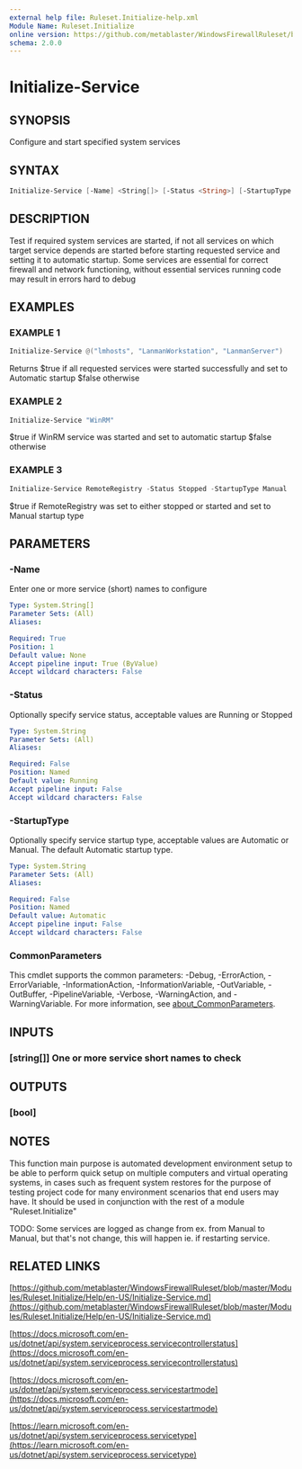 ```yaml
---
external help file: Ruleset.Initialize-help.xml
Module Name: Ruleset.Initialize
online version: https://github.com/metablaster/WindowsFirewallRuleset/blob/master/Modules/Ruleset.Initialize/Help/en-US/Initialize-Service.md
schema: 2.0.0
---
```


# Initialize-Service

## SYNOPSIS

Configure and start specified system services

## SYNTAX

```powershell
Initialize-Service [-Name] <String[]> [-Status <String>] [-StartupType <String>] [<CommonParameters>]
```

## DESCRIPTION

Test if required system services are started, if not all services on which target service depends
are started before starting requested service and setting it to automatic startup.
Some services are essential for correct firewall and network functioning,
without essential services running code may result in errors hard to debug

## EXAMPLES

### EXAMPLE 1

```powershell
Initialize-Service @("lmhosts", "LanmanWorkstation", "LanmanServer")
```

Returns $true if all requested services were started successfully and set to
Automatic startup $false otherwise

### EXAMPLE 2

```powershell
Initialize-Service "WinRM"
```

$true if WinRM service was started and set to automatic startup $false otherwise

### EXAMPLE 3

```powershell
Initialize-Service RemoteRegistry -Status Stopped -StartupType Manual
```

$true if RemoteRegistry was set to either stopped or started and set to Manual startup type

## PARAMETERS

### -Name

Enter one or more service (short) names to configure

```yaml
Type: System.String[]
Parameter Sets: (All)
Aliases:

Required: True
Position: 1
Default value: None
Accept pipeline input: True (ByValue)
Accept wildcard characters: False
```

### -Status

Optionally specify service status, acceptable values are Running or Stopped

```yaml
Type: System.String
Parameter Sets: (All)
Aliases:

Required: False
Position: Named
Default value: Running
Accept pipeline input: False
Accept wildcard characters: False
```

### -StartupType

Optionally specify service startup type, acceptable values are Automatic or Manual.
The default Automatic startup type.

```yaml
Type: System.String
Parameter Sets: (All)
Aliases:

Required: False
Position: Named
Default value: Automatic
Accept pipeline input: False
Accept wildcard characters: False
```

### CommonParameters

This cmdlet supports the common parameters: -Debug, -ErrorAction, -ErrorVariable, -InformationAction, -InformationVariable, -OutVariable, -OutBuffer, -PipelineVariable, -Verbose, -WarningAction, and -WarningVariable. For more information, see [about_CommonParameters](http://go.microsoft.com/fwlink/?LinkID=113216).

## INPUTS

### [string[]] One or more service short names to check

## OUTPUTS

### [bool]

## NOTES

This function main purpose is automated development environment setup to be able to perform quick
setup on multiple computers and virtual operating systems, in cases such as frequent system restores
for the purpose of testing project code for many environment scenarios that end users may have.
It should be used in conjunction with the rest of a module "Ruleset.Initialize"

TODO: Some services are logged as change from ex.
from Manual to Manual, but that's not change,
this will happen ie.
if restarting service.

## RELATED LINKS

[https://github.com/metablaster/WindowsFirewallRuleset/blob/master/Modules/Ruleset.Initialize/Help/en-US/Initialize-Service.md](https://github.com/metablaster/WindowsFirewallRuleset/blob/master/Modules/Ruleset.Initialize/Help/en-US/Initialize-Service.md)

[https://docs.microsoft.com/en-us/dotnet/api/system.serviceprocess.servicecontrollerstatus](https://docs.microsoft.com/en-us/dotnet/api/system.serviceprocess.servicecontrollerstatus)

[https://docs.microsoft.com/en-us/dotnet/api/system.serviceprocess.servicestartmode](https://docs.microsoft.com/en-us/dotnet/api/system.serviceprocess.servicestartmode)

[https://learn.microsoft.com/en-us/dotnet/api/system.serviceprocess.servicetype](https://learn.microsoft.com/en-us/dotnet/api/system.serviceprocess.servicetype)
